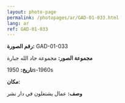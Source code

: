 ```yaml
---
layout: photo-page
permalink: /photopages/ar/GAD-01-033.html
lang: ar
ref: GAD-01-033
---
```


**رقم الصورة:** GAD-01-033

**مجموعة الصور:** مجموعة جاد الله جبارة

**تاريخ:** 1950s-1960s

**مكان:**

**وصف:**  عمال يشتغلون في دار نشر
